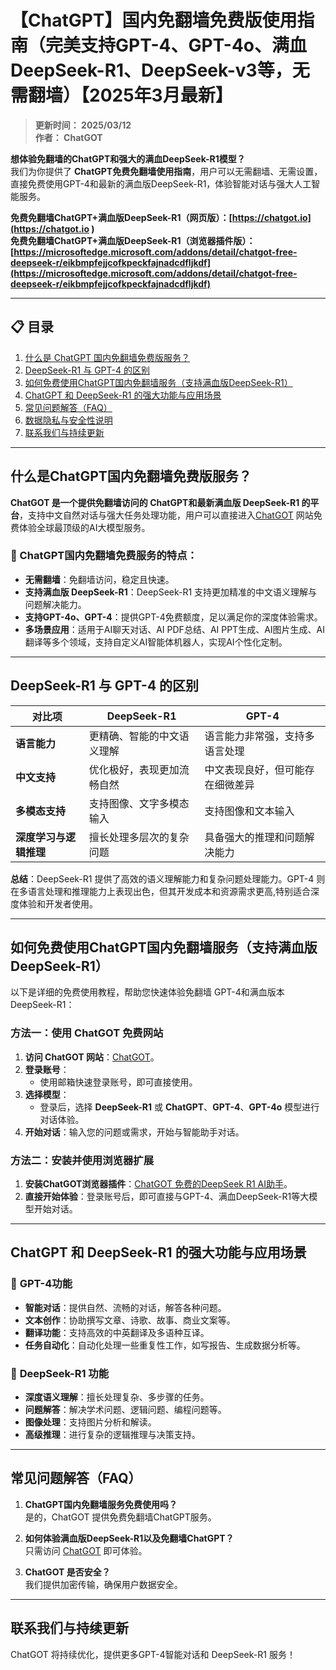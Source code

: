 # 【ChatGPT】国内免翻墙免费版使用指南（完美支持GPT-4、GPT-4o、满血DeepSeek-R1、DeepSeek-v3等，无需翻墙）【2025年3月最新】

> **更新时间： 2025/03/12**  
> **作者： ChatGOT**

**想体验免翻墙的ChatGPT和强大的满血DeepSeek-R1模型？**  
我们为你提供了 **ChatGPT免费免翻墙使用指南**，用户可以无需翻墙、无需设置，直接免费使用GPT-4和最新的满血版DeepSeek-R1，体验智能对话与强大人工智能服务。

**免费免翻墙ChatGPT+满血版DeepSeek-R1（网页版）：[https://chatgot.io](https://chatgot.io )**  
**免费免翻墙ChatGPT+满血版DeepSeek-R1（浏览器插件版）：[https://microsoftedge.microsoft.com/addons/detail/chatgot-free-deepseek-r/eikbmpfejjcofkpeckfajnadcdfljkdf](https://microsoftedge.microsoft.com/addons/detail/chatgot-free-deepseek-r/eikbmpfejjcofkpeckfajnadcdfljkdf)**

---

## 📋 目录
1. [什么是 ChatGPT 国内免翻墙免费版服务？](#什么是ChatGPT国内免翻墙免费版服务？)
2. [DeepSeek-R1 与 GPT-4 的区别](#deepseek-r1-与-GPT-4-的区别)
3. [如何免费使用ChatGPT国内免翻墙服务（支持满血版DeepSeek-R1）](#如何免费使用ChatGPT国内免翻墙服务（支持满血版DeepSeek-R1)
4. [ChatGPT 和 DeepSeek-R1 的强大功能与应用场景](#chatgot-和-deepseek-r1-的强大功能与应用场景)
5. [常见问题解答（FAQ）](#常见问题解答faq)
6. [数据隐私与安全性说明](#数据隐私与安全性说明)
7. [联系我们与持续更新](#联系我们与持续更新)

---

## 什么是ChatGPT国内免翻墙免费版服务？

**ChatGOT 是一个提供免翻墙访问的 ChatGPT和最新满血版 DeepSeek-R1 的平台**，支持中文自然对话与强大任务处理功能，用户可以直接进入[ChatGOT](https://chatgot.io) 网站免费体验全球最顶级的AI大模型服务。

### 🌟 ChatGPT国内免翻墙免费服务的特点：
- **无需翻墙**：免翻墙访问，稳定且快速。
- **支持满血版 DeepSeek-R1**：DeepSeek-R1 支持更加精准的中文语义理解与问题解决能力。
- **支持GPT-4o、GPT-4**：提供GPT-4免费额度，足以满足你的深度体验需求。
- **多场景应用**：适用于AI聊天对话、AI PDF总结、AI PPT生成、AI图片生成、AI翻译等多个领域，支持自定义AI智能体机器人，实现AI个性化定制。

---

## DeepSeek-R1 与 GPT-4 的区别

| **对比项**       | **DeepSeek-R1** | **GPT-4**             |
| ------------- | --------------- | --------------------- |
| **语言能力**      | 更精确、智能的中文语义理解   | 语言能力非常强，支持多语言处理        |
| **中文支持**      | 优化极好，表现更加流畅自然   | 中文表现良好，但可能存在细微差异    |
| **多模态支持**     | 支持图像、文字多模态输入    | 支持图像和文本输入             |
| **深度学习与逻辑推理** | 擅长处理多层次的复杂问题    | 具备强大的推理和问题解决能力       |

**总结**：DeepSeek-R1 提供了高效的语义理解能力和复杂问题处理能力。GPT-4 则在多语言处理和推理能力上表现出色，但其开发成本和资源需求更高,特别适合深度体验和开发者使用。

---

## 如何免费使用ChatGPT国内免翻墙服务（支持满血版DeepSeek-R1）

以下是详细的免费使用教程，帮助您快速体验免翻墙 GPT-4和满血版本DeepSeek-R1：

### **方法一：使用 ChatGOT 免费网站**
1. **访问 ChatGOT 网站**：[ChatGOT](https://chatgot.io)。
2. **登录账号**：
   - 使用邮箱快速登录账号，即可直接使用。
3. **选择模型**：
   - 登录后，选择 **DeepSeek-R1** 或 **ChatGPT**、**GPT-4**、**GPT-4o** 模型进行对话体验。
4. **开始对话**：输入您的问题或需求，开始与智能助手对话。

### **方法二：安装并使用浏览器扩展**
1. **安装ChatGOT浏览器插件**：[ChatGOT 免费的DeepSeek R1 AI助手](https://microsoftedge.microsoft.com/addons/detail/chatgot-free-deepseek-r/eikbmpfejjcofkpeckfajnadcdfljkdf)。
2. **直接开始体验**：登录账号后，即可直接与GPT-4、满血DeepSeek-R1等大模型开始对话。

---


## ChatGPT 和 DeepSeek-R1 的强大功能与应用场景

### 🌟 **GPT-4功能**
- **智能对话**：提供自然、流畅的对话，解答各种问题。
- **文本创作**：协助撰写文章、诗歌、故事、商业文案等。
- **翻译功能**：支持高效的中英翻译及多语种互译。
- **任务自动化**：自动化处理一些重复性工作，如写报告、生成数据分析等。

### 🌟 **DeepSeek-R1 功能**
- **深度语义理解**：擅长处理复杂、多步骤的任务。
- **问题解答**：解决学术问题、逻辑问题、编程问题等。
- **图像处理**：支持图片分析和解读。
- **高级推理**：进行复杂的逻辑推理与决策支持。

---

## 常见问题解答（FAQ）

1. **ChatGPT国内免翻墙服务免费使用吗？**  
   是的，ChatGOT 提供免费免翻墙ChatGPT服务。

2. **如何体验满血版DeepSeek-R1以及免翻墙ChatGPT？**  
   只需访问 [ChatGOT](https://www.chatgot.io) 即可体验。

3. **ChatGOT 是否安全？**  
   我们提供加密传输，确保用户数据安全。

---

## 联系我们与持续更新

ChatGOT 将持续优化，提供更多GPT-4智能对话和 DeepSeek-R1 服务！

